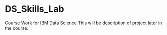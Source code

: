 # DS_Skills_Lab
Course Work for IBM Data Science
This will be description of project later in the course.
